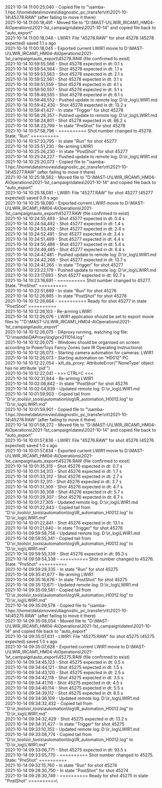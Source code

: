 2021-10-14 11:00:25,040 - Copied file to "\\samba-1.hpc.l\home\data\movies\diagnostic_pc_transfer\rit\2021-10-14\45278.RAW" (after failing to move it there)\
2021-10-14 11:00:18,491 - Moved file to "D:\MAST-U\LWIR_IRCAM1_HM04-A\Operations\2021-1st_campaign\dates\2021-10-14" and copied file back to "auto_export"\
2021-10-14 11:00:18,046 - LWIR1: File "45278.RAW" for shot 45278 (45278 expected) saved 1.1 s ago\
2021-10-14 11:00:18,045 - Exported current LWIR1 movie to D:\MAST-U\LWIR_IRCAM1_HM04-A\Operations\2021-1st_campaign\auto_export\45278.RAW (file confirmed to exist)\
2021-10-14 10:59:55,566 - Shot 45278 expected in dt: 0.1 s\
2021-10-14 10:59:54,564 - Shot 45278 expected in dt: 1.1 s\
2021-10-14 10:59:53,563 - Shot 45278 expected in dt: 2.1 s\
2021-10-14 10:59:52,561 - Shot 45278 expected in dt: 3.1 s\
2021-10-14 10:59:51,559 - Shot 45278 expected in dt: 4.1 s\
2021-10-14 10:59:50,557 - Shot 45278 expected in dt: 5.1 s\
2021-10-14 10:59:49,555 - Shot 45278 expected in dt: 6.1 s\
2021-10-14 10:59:46,552 - Pushed update to remote log: D:\ir_log\LWIR1.md\
2021-10-14 10:59:42,430 - Shot 45278 expected in dt: 13.2 s\
2021-10-14 10:59:41,427 - In state "Trigger" for shot 45278\
2021-10-14 10:58:28,357 - Pushed update to remote log: D:\ir_log\LWIR1.md\
2021-10-14 10:58:24,801 - Shot 45278 expected in dt: 86.2 s\
2021-10-14 10:58:23,799 - In state "PreShot" for shot 45278\
2021-10-14 10:57:58,796 - ========== Shot number changed to 45278. State: "Run" ==========\
2021-10-14 10:57:33,795 - In state "Run" for shot 45277\
2021-10-14 10:25:51,230 - Re-arming LWIR1\
2021-10-14 10:25:26,230 - In state "PostShot" for shot 45277\
2021-10-14 10:25:24,227 - Pushed update to remote log: D:\ir_log\LWIR1.md\
2021-10-14 10:25:20,073 - Copied file to "\\samba-1.hpc.l\home\data\movies\diagnostic_pc_transfer\rit\2021-10-14\45277.RAW" (after failing to move it there)\
2021-10-14 10:25:18,562 - Moved file to "D:\MAST-U\LWIR_IRCAM1_HM04-A\Operations\2021-1st_campaign\dates\2021-10-14" and copied file back to "auto_export"\
2021-10-14 10:25:18,081 - LWIR1: File "45277.RAW" for shot 45277 (45277 expected) saved 0.9 s ago\
2021-10-14 10:25:18,080 - Exported current LWIR1 movie to D:\MAST-U\LWIR_IRCAM1_HM04-A\Operations\2021-1st_campaign\auto_export\45277.RAW (file confirmed to exist)\
2021-10-14 10:24:55,493 - Shot 45277 expected in dt: 0.4 s\
2021-10-14 10:24:54,492 - Shot 45277 expected in dt: 1.4 s\
2021-10-14 10:24:53,492 - Shot 45277 expected in dt: 2.4 s\
2021-10-14 10:24:52,491 - Shot 45277 expected in dt: 3.4 s\
2021-10-14 10:24:51,489 - Shot 45277 expected in dt: 4.4 s\
2021-10-14 10:24:50,486 - Shot 45277 expected in dt: 5.4 s\
2021-10-14 10:24:49,485 - Shot 45277 expected in dt: 6.4 s\
2021-10-14 10:24:47,481 - Pushed update to remote log: D:\ir_log\LWIR1.md\
2021-10-14 10:24:42,266 - Shot 45277 expected in dt: 13.7 s\
2021-10-14 10:24:41,265 - In state "Trigger" for shot 45277\
2021-10-14 10:23:22,179 - Pushed update to remote log: D:\ir_log\LWIR1.md\
2021-10-14 10:23:17,693 - Shot 45277 expected in dt: 92.7 s\
2021-10-14 10:23:16,691 - ========== Shot number changed to 45277. State: "PreShot" ==========\
2021-10-14 10:22:51,689 - In state "Run" for shot 45276\
2021-10-14 10:12:26,665 - In state "PostShot" for shot 45276\
2021-10-14 10:12:26,664 - ========== Ready for shot 45277 in state "PostShot" ==========\
2021-10-14 10:12:26,103 - Re-arming LWIR1\
2021-10-14 10:12:26,076 - LWIR1 application should be set to export movie files to ""D:\MAST-U\LWIR_IRCAM1_HM04-A\Operations\2021-1st_campaign\auto_export"\
2021-10-14 10:12:26,075 - DAproxy running, watching log file: "D:\mastda\DAProxy\log\prx211014.log"\
2021-10-14 10:12:26,075 - Windows should be organised on screen according to PowerToys Fancy Zones (see IR Operating Instructions)\
2021-10-14 10:12:26,073 - Starting camera automation for cameras: LWIR1\
2021-10-14 10:12:26,073 - Starting automation on "H0012" PC\
2021-10-14 10:12:22,054 - kill_da_proxy: AttributeError("'NoneType' object has no attribute 'pid'")\
2021-10-14 10:12:22,041 - >>> CTRL+C <<<\
2021-10-14 10:02:31,844 - Re-arming LWIR1\
2021-10-14 10:02:06,842 - In state "PostShot" for shot 45276\
2021-10-14 10:02:04,839 - Updated remote log: D:\ir_log\LWIR1.md\
2021-10-14 10:01:59,903 - Copied tail from "D:\ir_tools\ir_tools\automation\log\IR_automation_H0012.log" to "D:\ir_log\LWIR1.md"\
2021-10-14 10:01:59,901 - Copied file to "\\samba-1.hpc.l\home\data\movies\diagnostic_pc_transfer\rit\2021-10-14\45276.RAW" (after failing to move it there)\
2021-10-14 10:01:58,272 - Moved file to "D:\MAST-U\LWIR_IRCAM1_HM04-A\Operations\2021-1st_campaign\dates\2021-10-14" and copied file back to "auto_export"\
2021-10-14 10:01:57,836 - LWIR1: File "45276.RAW" for shot 45276 (45276 expected) saved 1.0 s ago\
2021-10-14 10:01:57,834 - Exported current LWIR1 movie to D:\MAST-U\LWIR_IRCAM1_HM04-A\Operations\2021-1st_campaign\auto_export\45276.RAW (file confirmed to exist)\
2021-10-14 10:01:35,315 - Shot 45276 expected in dt: 0.7 s\
2021-10-14 10:01:34,313 - Shot 45276 expected in dt: 1.7 s\
2021-10-14 10:01:33,312 - Shot 45276 expected in dt: 2.7 s\
2021-10-14 10:01:32,311 - Shot 45276 expected in dt: 3.7 s\
2021-10-14 10:01:31,309 - Shot 45276 expected in dt: 4.7 s\
2021-10-14 10:01:30,308 - Shot 45276 expected in dt: 5.7 s\
2021-10-14 10:01:29,307 - Shot 45276 expected in dt: 6.7 s\
2021-10-14 10:01:27,305 - Updated remote log: D:\ir_log\LWIR1.md\
2021-10-14 10:01:22,843 - Copied tail from "D:\ir_tools\ir_tools\automation\log\IR_automation_H0012.log" to "D:\ir_log\LWIR1.md"\
2021-10-14 10:01:22,841 - Shot 45276 expected in dt: 13.1 s\
2021-10-14 10:01:21,840 - In state "Trigger" for shot 45276\
2021-10-14 09:59:58,756 - Updated remote log: D:\ir_log\LWIR1.md\
2021-10-14 09:59:55,341 - Copied tail from "D:\ir_tools\ir_tools\automation\log\IR_automation_H0012.log" to "D:\ir_log\LWIR1.md"\
2021-10-14 09:59:55,339 - Shot 45276 expected in dt: 95.3 s\
2021-10-14 09:59:54,338 - ========== Shot number changed to 45276. State: "PreShot" ==========\
2021-10-14 09:59:29,335 - In state "Run" for shot 45275\
2021-10-14 09:35:41,677 - Re-arming LWIR1\
2021-10-14 09:35:16,676 - In state "PostShot" for shot 45275\
2021-10-14 09:35:13,671 - Updated remote log: D:\ir_log\LWIR1.md\
2021-10-14 09:35:09,581 - Copied tail from "D:\ir_tools\ir_tools\automation\log\IR_automation_H0012.log" to "D:\ir_log\LWIR1.md"\
2021-10-14 09:35:09,578 - Copied file to "\\samba-1.hpc.l\home\data\movies\diagnostic_pc_transfer\rit\2021-10-14\45275.RAW" (after failing to move it there)\
2021-10-14 09:35:08,054 - Moved file to "D:\MAST-U\LWIR_IRCAM1_HM04-A\Operations\2021-1st_campaign\dates\2021-10-14" and copied file back to "auto_export"\
2021-10-14 09:35:07,631 - LWIR1: File "45275.RAW" for shot 45275 (45275 expected) saved 1.0 s ago\
2021-10-14 09:35:07,628 - Exported current LWIR1 movie to D:\MAST-U\LWIR_IRCAM1_HM04-A\Operations\2021-1st_campaign\auto_export\45275.RAW (file confirmed to exist)\
2021-10-14 09:34:45,123 - Shot 45275 expected in dt: 0.5 s\
2021-10-14 09:34:44,121 - Shot 45275 expected in dt: 1.5 s\
2021-10-14 09:34:43,120 - Shot 45275 expected in dt: 2.5 s\
2021-10-14 09:34:42,118 - Shot 45275 expected in dt: 3.5 s\
2021-10-14 09:34:41,116 - Shot 45275 expected in dt: 4.5 s\
2021-10-14 09:34:40,114 - Shot 45275 expected in dt: 5.5 s\
2021-10-14 09:34:39,112 - Shot 45275 expected in dt: 6.5 s\
2021-10-14 09:34:36,109 - Updated remote log: D:\ir_log\LWIR1.md\
2021-10-14 09:34:32,432 - Copied tail from "D:\ir_tools\ir_tools\automation\log\IR_automation_H0012.log" to "D:\ir_log\LWIR1.md"\
2021-10-14 09:34:32,429 - Shot 45275 expected in dt: 13.2 s\
2021-10-14 09:34:31,427 - In state "Trigger" for shot 45275\
2021-10-14 09:33:10,352 - Updated remote log: D:\ir_log\LWIR1.md\
2021-10-14 09:33:06,774 - Copied tail from "D:\ir_tools\ir_tools\automation\log\IR_automation_H0012.log" to "D:\ir_log\LWIR1.md"\
2021-10-14 09:33:06,771 - Shot 45275 expected in dt: 93.5 s\
2021-10-14 09:33:05,770 - ========== Shot number changed to 45275. State: "PreShot" ==========\
2021-10-14 09:32:15,760 - In state "Run" for shot 45274\
2021-10-14 09:28:30,750 - In state "PostShot" for shot 45274\
2021-10-14 09:28:30,749 - ========== Ready for shot 45275 in state "PostShot" ==========\
